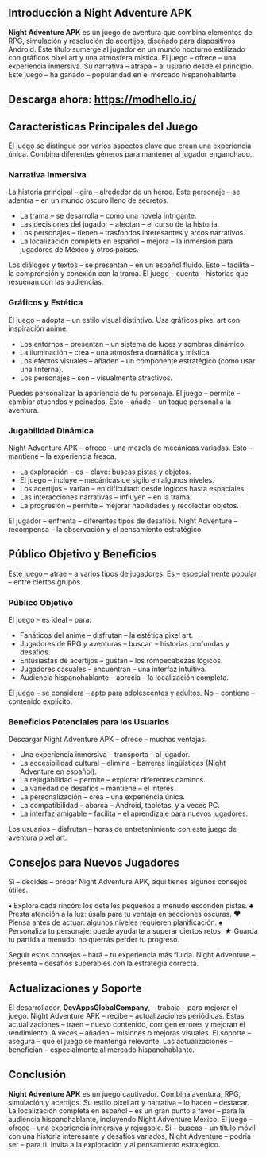 ## Introducción a Night Adventure APK

**Night Adventure APK** es un juego de aventura que combina elementos de RPG, simulación y resolución de acertijos, diseñado para dispositivos Android. Este título sumerge al jugador en un mundo nocturno estilizado con gráficos pixel art y una atmósfera mística. El juego – ofrece – una experiencia inmersiva. Su narrativa – atrapa – al usuario desde el principio. Este juego – ha ganado – popularidad en el mercado hispanohablante.

## Descarga ahora: https://modhello.io/

## Características Principales del Juego

El juego se distingue por varios aspectos clave que crean una experiencia única. Combina diferentes géneros para mantener al jugador enganchado.

### Narrativa Inmersiva

La historia principal – gira – alrededor de un héroe. Este personaje – se adentra – en un mundo oscuro lleno de secretos.

*   La trama – se desarrolla – como una novela intrigante.
*   Las decisiones del jugador – afectan – el curso de la historia.
*   Los personajes – tienen – trasfondos interesantes y arcos narrativos.
*   La localización completa en español – mejora – la inmersión para jugadores de México y otros países.

Los diálogos y textos – se presentan – en un español fluido. Esto – facilita – la comprensión y conexión con la trama. El juego – cuenta – historias que resuenan con las audiencias.

### Gráficos y Estética

El juego – adopta – un estilo visual distintivo. Usa gráficos pixel art con inspiración anime.

*   Los entornos – presentan – un sistema de luces y sombras dinámico.
*   La iluminación – crea – una atmósfera dramática y mística.
*   Los efectos visuales – añaden – un componente estratégico (como usar una linterna).
*   Los personajes – son – visualmente atractivos.

Puedes personalizar la apariencia de tu personaje. El juego – permite – cambiar atuendos y peinados. Esto – añade – un toque personal a la aventura.

### Jugabilidad Dinámica

Night Adventure APK – ofrece – una mezcla de mecánicas variadas. Esto – mantiene – la experiencia fresca.

*   La exploración – es – clave: buscas pistas y objetos.
*   El juego – incluye – mecánicas de sigilo en algunos niveles.
*   Los acertijos – varían – en dificultad: desde lógicos hasta espaciales.
*   Las interacciones narrativas – influyen – en la trama.
*   La progresión – permite – mejorar habilidades y recolectar objetos.

El jugador – enfrenta – diferentes tipos de desafíos. Night Adventure – recompensa – la observación y el pensamiento estratégico.

## Público Objetivo y Beneficios

Este juego – atrae – a varios tipos de jugadores. Es – especialmente popular – entre ciertos grupos.

### Público Objetivo

El juego – es ideal – para:

*   Fanáticos del anime – disfrutan – la estética pixel art.
*   Jugadores de RPG y aventuras – buscan – historias profundas y desafíos.
*   Entusiastas de acertijos – gustan – los rompecabezas lógicos.
*   Jugadores casuales – encuentran – una interfaz intuitiva.
*   Audiencia hispanohablante – aprecia – la localización completa.

El juego – se considera – apto para adolescentes y adultos. No – contiene – contenido explícito.

### Beneficios Potenciales para los Usuarios

Descargar Night Adventure APK – ofrece – muchas ventajas.

*   Una experiencia inmersiva – transporta – al jugador.
*   La accesibilidad cultural – elimina – barreras lingüísticas (Night Adventure en español).
*   La rejugabilidad – permite – explorar diferentes caminos.
*   La variedad de desafíos – mantiene – el interés.
*   La personalización – crea – una experiencia única.
*   La compatibilidad – abarca – Android, tabletas, y a veces PC.
*   La interfaz amigable – facilita – el aprendizaje para nuevos jugadores.

Los usuarios – disfrutan – horas de entretenimiento con este juego de aventura pixel art.

## Consejos para Nuevos Jugadores

Si – decides – probar Night Adventure APK, aquí tienes algunos consejos útiles.

♦ Explora cada rincón: los detalles pequeños a menudo esconden pistas.
♣ Presta atención a la luz: úsala para tu ventaja en secciones oscuras.
♥ Piensa antes de actuar: algunos niveles requieren planificación.
♠ Personaliza tu personaje: puede ayudarte a superar ciertos retos.
★ Guarda tu partida a menudo: no querrás perder tu progreso.

Seguir estos consejos – hará – tu experiencia más fluida. Night Adventure – presenta – desafíos superables con la estrategia correcta.

## Actualizaciones y Soporte

El desarrollador, **DevAppsGlobalCompany**, – trabaja – para mejorar el juego. Night Adventure APK – recibe – actualizaciones periódicas. Estas actualizaciones – traen – nuevo contenido, corrigen errores y mejoran el rendimiento. A veces – añaden – misiones o mejoras visuales. El soporte – asegura – que el juego se mantenga relevante. Las actualizaciones – benefician – especialmente al mercado hispanohablante.

## Conclusión

**Night Adventure APK** es un juego cautivador. Combina aventura, RPG, simulación y acertijos. Su estilo pixel art y narrativa – lo hacen – destacar. La localización completa en español – es un gran punto a favor – para la audiencia hispanohablante, incluyendo Night Adventure Mexico. El juego – ofrece – una experiencia inmersiva y rejugable. Si – buscas – un título móvil con una historia interesante y desafíos variados, Night Adventure – podría ser – para ti. Invita a la exploración y al pensamiento estratégico.
